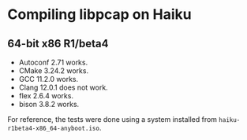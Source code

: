 # Compiling libpcap on Haiku

## 64-bit x86 R1/beta4

* Autoconf 2.71 works.
* CMake 3.24.2 works.
* GCC 11.2.0 works.
* Clang 12.0.1 does not work.
* flex 2.6.4 works.
* bison 3.8.2 works.

For reference, the tests were done using a system installed from
`haiku-r1beta4-x86_64-anyboot.iso`.
